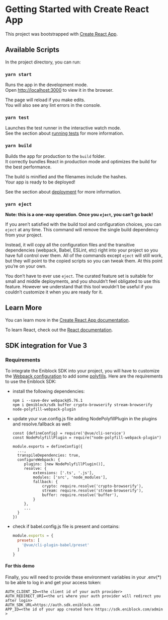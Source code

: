 # Getting Started with Create React App

This project was bootstrapped with [Create React App](https://github.com/facebook/create-react-app).

## Available Scripts

In the project directory, you can run:

### `yarn start`

Runs the app in the development mode.\
Open [http://localhost:3000](http://localhost:3000) to view it in the browser.

The page will reload if you make edits.\
You will also see any lint errors in the console.

### `yarn test`

Launches the test runner in the interactive watch mode.\
See the section about [running tests](https://facebook.github.io/create-react-app/docs/running-tests) for more information.

### `yarn build`

Builds the app for production to the `build` folder.\
It correctly bundles React in production mode and optimizes the build for the best performance.

The build is minified and the filenames include the hashes.\
Your app is ready to be deployed!

See the section about [deployment](https://facebook.github.io/create-react-app/docs/deployment) for more information.

### `yarn eject`

**Note: this is a one-way operation. Once you `eject`, you can’t go back!**

If you aren’t satisfied with the build tool and configuration choices, you can `eject` at any time. This command will remove the single build dependency from your project.

Instead, it will copy all the configuration files and the transitive dependencies (webpack, Babel, ESLint, etc) right into your project so you have full control over them. All of the commands except `eject` will still work, but they will point to the copied scripts so you can tweak them. At this point you’re on your own.

You don’t have to ever use `eject`. The curated feature set is suitable for small and middle deployments, and you shouldn’t feel obligated to use this feature. However we understand that this tool wouldn’t be useful if you couldn’t customize it when you are ready for it.

## Learn More

You can learn more in the [Create React App documentation](https://facebook.github.io/create-react-app/docs/getting-started).

To learn React, check out the [React documentation](https://reactjs.org/).

## SDK integration for Vue 3
### Requirements
To integrate the Eniblock SDK into your project, you will have to customize the [Webpack configuration](https://cli.vuejs.org/guide/browser-compatibility.html#usebuiltins-usage) to add some [polyfills](https://developer.mozilla.org/en-US/docs/Glossary/Polyfill).
Here are the requirements to use the Eniblock SDK:
- install the following dependencies:
   ```
   npm i --save-dev webpack@5.76.1
   npm i @eniblock/sdk buffer crypto-browserify stream-browserify node-polyfill-webpack-plugin
   ```
- update your vue.config.js file adding NodePolyfillPlugin in the plugins and resolve.fallback as well:
  ```
  const {defineConfig} = require('@vue/cli-service')
  const NodePolyfillPlugin = require("node-polyfill-webpack-plugin")
   
  module.exports = defineConfig({
    ...,
    transpileDependencies: true,
    configureWebpack: {
       plugins: [new NodePolyfillPlugin()],
       resolve: {
           extensions: ['.ts', '.js'],
           modules: ['src', 'node_modules'],
           fallback: {
               crypto: require.resolve('crypto-browserify'),
               stream: require.resolve('stream-browserify'),
               buffer: require.resolve('buffer'),
           }
       },
       ...
    }
  })
  ```
- check if babel.config.js file is present and contains:
  ```js
  module.exports = {
    presets: [
      '@vue/cli-plugin-babel/preset'
    ]
  }
  ```
#### For this demo
Finally, you will need to provide these environment variables in your .env(*) to be able to log in and get your access token:
```
AUTH_CLIENT_ID=<the client id of your auth provider>
AUTH_REDIRECT_URI=<the uri where your auth provider will redirect you after login>
AUTH_SDK_URL=https://auth.sdk.eniblock.com
APP_ID=<the id of your app created here https://sdk.eniblock.com/admin >
```
